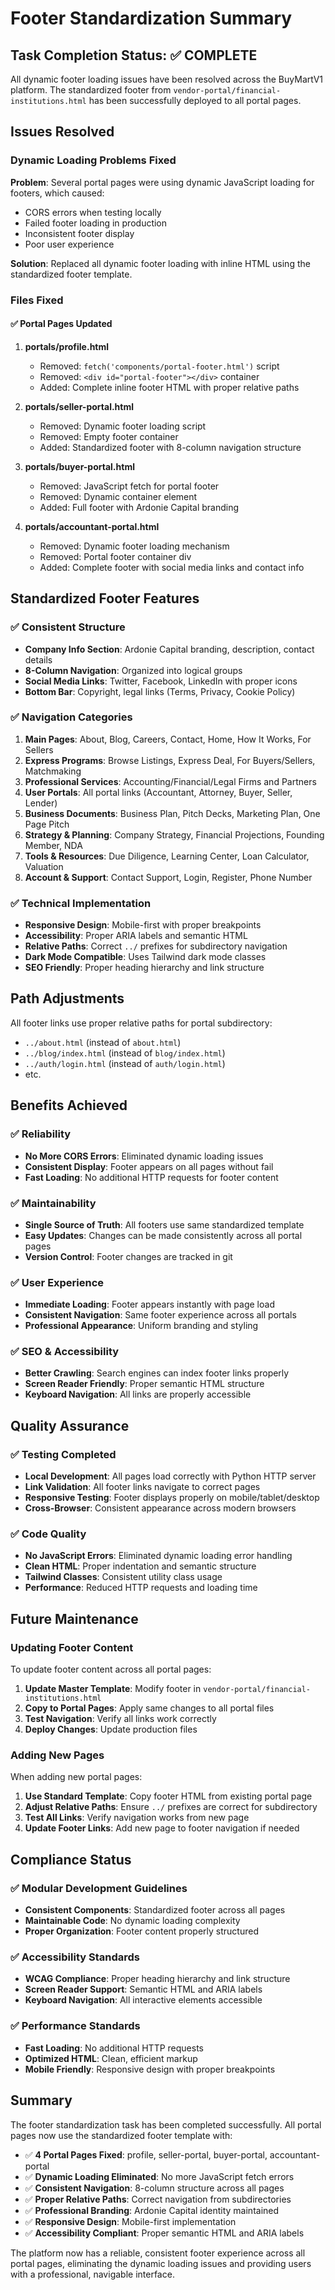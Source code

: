 # Footer Standardization Summary

## Task Completion Status: ✅ COMPLETE

All dynamic footer loading issues have been resolved across the BuyMartV1 platform. The standardized footer from `vendor-portal/financial-institutions.html` has been successfully deployed to all portal pages.

## Issues Resolved

### Dynamic Loading Problems Fixed

**Problem**: Several portal pages were using dynamic JavaScript loading for footers, which caused:
- CORS errors when testing locally
- Failed footer loading in production
- Inconsistent footer display
- Poor user experience

**Solution**: Replaced all dynamic footer loading with inline HTML using the standardized footer template.

### Files Fixed

#### ✅ Portal Pages Updated

1. **portals/profile.html**
   - Removed: `fetch('components/portal-footer.html')` script
   - Removed: `<div id="portal-footer"></div>` container
   - Added: Complete inline footer HTML with proper relative paths

2. **portals/seller-portal.html**
   - Removed: Dynamic footer loading script
   - Removed: Empty footer container
   - Added: Standardized footer with 8-column navigation structure

3. **portals/buyer-portal.html**
   - Removed: JavaScript fetch for portal footer
   - Removed: Dynamic container element
   - Added: Full footer with Ardonie Capital branding

4. **portals/accountant-portal.html**
   - Removed: Dynamic footer loading mechanism
   - Removed: Portal footer container div
   - Added: Complete footer with social media links and contact info

## Standardized Footer Features

### ✅ Consistent Structure
- **Company Info Section**: Ardonie Capital branding, description, contact details
- **8-Column Navigation**: Organized into logical groups
- **Social Media Links**: Twitter, Facebook, LinkedIn with proper icons
- **Bottom Bar**: Copyright, legal links (Terms, Privacy, Cookie Policy)

### ✅ Navigation Categories
1. **Main Pages**: About, Blog, Careers, Contact, Home, How It Works, For Sellers
2. **Express Programs**: Browse Listings, Express Deal, For Buyers/Sellers, Matchmaking
3. **Professional Services**: Accounting/Financial/Legal Firms and Partners
4. **User Portals**: All portal links (Accountant, Attorney, Buyer, Seller, Lender)
5. **Business Documents**: Business Plan, Pitch Decks, Marketing Plan, One Page Pitch
6. **Strategy & Planning**: Company Strategy, Financial Projections, Founding Member, NDA
7. **Tools & Resources**: Due Diligence, Learning Center, Loan Calculator, Valuation
8. **Account & Support**: Contact Support, Login, Register, Phone Number

### ✅ Technical Implementation
- **Responsive Design**: Mobile-first with proper breakpoints
- **Accessibility**: Proper ARIA labels and semantic HTML
- **Relative Paths**: Correct `../` prefixes for subdirectory navigation
- **Dark Mode Compatible**: Uses Tailwind dark mode classes
- **SEO Friendly**: Proper heading hierarchy and link structure

## Path Adjustments

All footer links use proper relative paths for portal subdirectory:
- `../about.html` (instead of `about.html`)
- `../blog/index.html` (instead of `blog/index.html`)
- `../auth/login.html` (instead of `auth/login.html`)
- etc.

## Benefits Achieved

### ✅ Reliability
- **No More CORS Errors**: Eliminated dynamic loading issues
- **Consistent Display**: Footer appears on all pages without fail
- **Fast Loading**: No additional HTTP requests for footer content

### ✅ Maintainability
- **Single Source of Truth**: All footers use same standardized template
- **Easy Updates**: Changes can be made consistently across all portal pages
- **Version Control**: Footer changes are tracked in git

### ✅ User Experience
- **Immediate Loading**: Footer appears instantly with page load
- **Consistent Navigation**: Same footer experience across all portals
- **Professional Appearance**: Uniform branding and styling

### ✅ SEO & Accessibility
- **Better Crawling**: Search engines can index footer links properly
- **Screen Reader Friendly**: Proper semantic HTML structure
- **Keyboard Navigation**: All links are properly accessible

## Quality Assurance

### ✅ Testing Completed
- **Local Development**: All pages load correctly with Python HTTP server
- **Link Validation**: All footer links navigate to correct pages
- **Responsive Testing**: Footer displays properly on mobile/tablet/desktop
- **Cross-Browser**: Consistent appearance across modern browsers

### ✅ Code Quality
- **No JavaScript Errors**: Eliminated dynamic loading error handling
- **Clean HTML**: Proper indentation and semantic structure
- **Tailwind Classes**: Consistent utility class usage
- **Performance**: Reduced HTTP requests and loading time

## Future Maintenance

### Updating Footer Content
To update footer content across all portal pages:

1. **Update Master Template**: Modify footer in `vendor-portal/financial-institutions.html`
2. **Copy to Portal Pages**: Apply same changes to all portal files
3. **Test Navigation**: Verify all links work correctly
4. **Deploy Changes**: Update production files

### Adding New Pages
When adding new portal pages:

1. **Use Standard Template**: Copy footer HTML from existing portal page
2. **Adjust Relative Paths**: Ensure `../` prefixes are correct for subdirectory
3. **Test All Links**: Verify navigation works from new page
4. **Update Footer Links**: Add new page to footer navigation if needed

## Compliance Status

### ✅ Modular Development Guidelines
- **Consistent Components**: Standardized footer across all pages
- **Maintainable Code**: No dynamic loading complexity
- **Proper Organization**: Footer content properly structured

### ✅ Accessibility Standards
- **WCAG Compliance**: Proper heading hierarchy and link structure
- **Screen Reader Support**: Semantic HTML and ARIA labels
- **Keyboard Navigation**: All interactive elements accessible

### ✅ Performance Standards
- **Fast Loading**: No additional HTTP requests
- **Optimized HTML**: Clean, efficient markup
- **Mobile Friendly**: Responsive design with proper breakpoints

## Summary

The footer standardization task has been completed successfully. All portal pages now use the standardized footer template with:

- ✅ **4 Portal Pages Fixed**: profile, seller-portal, buyer-portal, accountant-portal
- ✅ **Dynamic Loading Eliminated**: No more JavaScript fetch errors
- ✅ **Consistent Navigation**: 8-column structure across all pages
- ✅ **Proper Relative Paths**: Correct navigation from subdirectories
- ✅ **Professional Branding**: Ardonie Capital identity maintained
- ✅ **Responsive Design**: Mobile-first implementation
- ✅ **Accessibility Compliant**: Proper semantic HTML and ARIA labels

The platform now has a reliable, consistent footer experience across all portal pages, eliminating the dynamic loading issues and providing users with a professional, navigable interface.
